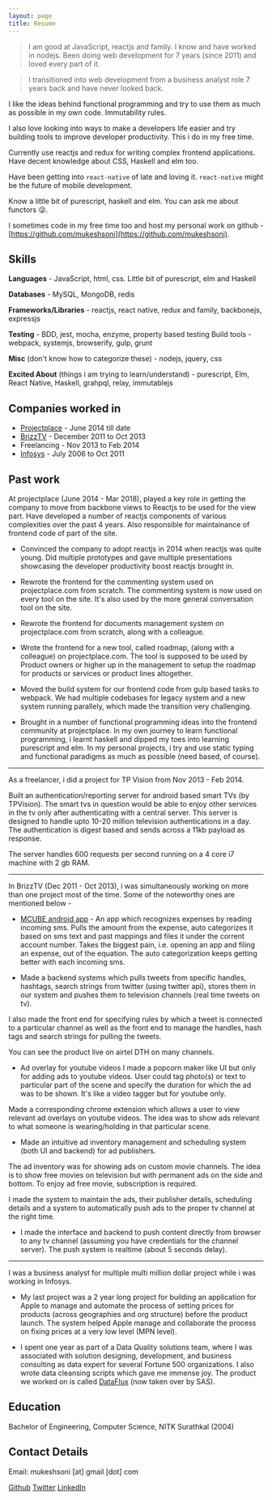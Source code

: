 ```yaml
---
layout: page
title: Resume
---
```


> I am good at JavaScript, reactjs and family. I know and have worked in nodejs. Been doing web development for 7 years (since 2011) and loved every part of it.

> I transitioned into web development from a business analyst role 7 years back and have never looked back.

I like the ideas behind functional programming and try to use them as much as possible in my own code. Immutability rules.

I also love looking into ways to make a developers life easier and try building tools to improve developer productivity. This i do in my free time.

Currently use reactjs and redux for writing complex frontend applications. Have decent knowledge about CSS, Haskell and elm too.

Have been getting into `react-native` of late and loving it. `react-native` might be the future of mobile development.

Know a little bit of purescript, haskell and elm. You can ask me about functors 😜.

I sometimes code in my free time too and host my personal work on github - [https://github.com/mukeshsoni](https://github.com/mukeshsoni).

## Skills

**Languages** - JavaScript, html, css. Little bit of purescript, elm and Haskell

**Databases** - MySQL, MongoDB, redis

**Frameworks/Libraries** - reactjs, react native, redux and family, backbonejs, expressjs

**Testing** - BDD, jest, mocha, enzyme, property based testing
Build tools - webpack, systemjs, browserify, gulp, grunt

**Misc** (don't know how to categorize these) - nodejs, jquery, css

**Excited About** (things i am trying to learn/understand) - purescript, Elm, React Native, Haskell, grahpql, relay, immutablejs

## Companies worked in

* <a href='https://projectplace.com' target='_blank'>Projectplace</a> - June 2014 till date
* <a href='http://brizztv.com' target='_blank'>BrizzTV</a> - December 2011 to Oct 2013
* Freelancing - Nov 2013 to Feb 2014
* <a href='https://www.infosys.com' target='_blank'>Infosys</a> - July 2006 to Oct 2011

## Past work

At projectplace (June 2014 - Mar 2018), played a key role in getting the company to move from backbone views to Reactjs to be used for the view part. Have developed a number of reactjs components of various complexities over the past 4 years. Also responsible for maintainance of frontend code of part of the site.

* Convinced the company to adopt reactjs in 2014 when reactjs was quite young. Did multiple prototypes and gave multiple presentations showcasing the developer productivity boost reactjs brought in.

* Rewrote the frontend for the commenting system used on projectplace.com from scratch. The commenting system is now used on every tool on the site. It's also used by the more general conversation tool on the site.

* Rewrote the frontend for documents management system on projectplace.com from scratch, along with a colleague.

* Wrote the frontend for a new tool, called roadmap, (along with a colleague) on projectplace.com. The tool is supposed to be used by Product owners or higher up in the management to setup the roadmap for products or services or product lines altogether.

* Moved the build system for our frontend code from gulp based tasks to webpack. We had multiple codebases for legacy system and a new system running parallely, which made the transition very challenging.

* Brought in a number of functional programming ideas into the frontend community at projectplace. In my own journey to learn functional programming, i learnt haskell and dipped my toes into learning purescript and elm. In my personal projects, i try and use static typing and functional paradigms as much as possible (need based, of course).

---

As a freelancer, i did a project for TP Vision from Nov 2013 - Feb 2014.

Built an authentication/reporting server for android based smart TVs (by TPVision). The smart tvs in question would be able to enjoy other services in the tv only after authenticating with a central server. This server is designed to handle upto 10-20 million television authentications in a day. The authentication is digest based and sends across a 11kb payload as response.

The server handles 600 requests per second running on a 4 core i7 machine with 2 gb RAM.

---

In BrizzTV (Dec 2011 - Oct 2013), i was simultaneously working on more than one project most of the time. Some of the noteworthy ones are mentioned below -

* [MCUBE android app](https://play.google.com/store/apps/details?id=com.brizztv.mcube) - An app which recognizes expenses by reading incoming sms. Pulls the amount from the expense, auto categorizes it based on sms text and past mappings and files it under the corrent account number. Takes the biggest pain, i.e. opening an app and filing an expense, out of the equation. The auto categorization keeps getting better with each incoming sms.

* Made a backend systems which pulls tweets from specific handles, hashtags, search strings from twitter (using twitter api), stores them in our system and pushes them to television channels (real time tweets on tv).

I also made the front end for specifying rules by which a tweet is connected to a particular channel as well as the front end to manage the handles, hash tags and search strings for pulling the tweets.

You can see the product live on airtel DTH on many channels.

* Ad overlay for youtube videos
  I made a popcorn maker like UI but only for adding ads to youtube videos. User could tag photo(s) or text to particular part of the scene and specify the duration for which the ad was to be shown. It's like a video tagger but for youtube only.

Made a corresponding chrome extension which allows a user to view relevant ad overlays on youtube videos. The idea was to show ads relevant to what someone is wearing/holding in that particular scene.

* Made an intuitive ad inventory management and scheduling system (both UI and backend) for ad publishers.

The ad inventory was for showing ads on custom movie channels. The idea is to show free movies on television but with permanent ads on the side and bottom. To enjoy ad free movie, subscription is required.

I made the system to maintain the ads, their publisher details, scheduling details and a system to automatically push ads to the proper tv channel at the right time.

* I made the interface and backend to push content directly from browser to any tv channel (assuming you have credentials for the channel server). The push system is realtime (about 5 seconds delay).

---

I was a business analyst for multiple multi million dollar project while i was working in Infosys.

* My last project was a 2 year long project for building an application for Apple to manage and automate the process of setting prices for products (across geographies and org structure) before the product launch. The system helped Apple manage and collaborate the process on fixing prices at a very low level (MPN level).

* I spent one year as part of a Data Quality solutions team, where I was associated with solution designing, development, and business consulting as data expert for several Fortune 500 organizations. I also wrote data cleansing scripts which gave me immense joy. The product we worked on is called [DataFlux](http://support.sas.com/software/products/dataflux/) (now taken over by SAS).

## Education

Bachelor of Engineering, Computer Science, NITK Surathkal (2004)

## Contact Details

Email: mukeshsoni [at] gmail [dot] com

[Github](https://github.com/mukeshsoni "Some stuff on github")
[Twitter](https://twitter.com/mukeshsoni "Find me on twitter!")
[LinkedIn](http://www.linkedin.com/profile/view?id=12151475 "LinkedIn too, sigh :(")
